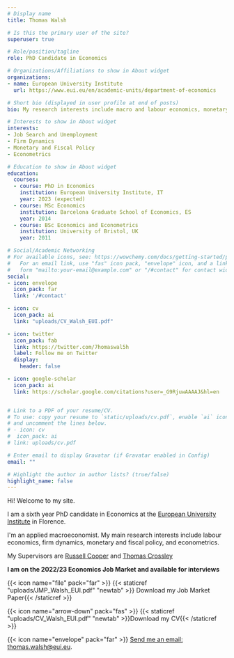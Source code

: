 ```yaml
---
# Display name
title: Thomas Walsh

# Is this the primary user of the site?
superuser: true

# Role/position/tagline
role: PhD Candidate in Economics

# Organizations/Affiliations to show in About widget
organizations:
- name: European University Institute
  url: https://www.eui.eu/en/academic-units/department-of-economics

# Short bio (displayed in user profile at end of posts)
bio: My research interests include macro and labour economics, monetary and fiscal policy, and job search.

# Interests to show in About widget
interests:
- Job Search and Unemployment
- Firm Dynamics
- Monetary and Fiscal Policy
- Econometrics

# Education to show in About widget
education:
  courses:
  - course: PhD in Economics
    institution: European University Institute, IT
    year: 2023 (expected)
  - course: MSc Economics
    institution: Barcelona Graduate School of Economics, ES
    year: 2014
  - course: BSc Economics and Econometrics
    institution: University of Bristol, UK
    year: 2011

# Social/Academic Networking
# For available icons, see: https://wowchemy.com/docs/getting-started/page-builder/#icons
#   For an email link, use "fas" icon pack, "envelope" icon, and a link in the
#   form "mailto:your-email@example.com" or "/#contact" for contact widget.
social:
- icon: envelope
  icon_pack: far
  link: '/#contact'

- icon: cv
  icon_pack: ai
  link: "uploads/CV_Walsh_EUI.pdf"

- icon: twitter
  icon_pack: fab
  link: https://twitter.com/7homaswal5h
  label: Follow me on Twitter
  display:
    header: false

- icon: google-scholar
  icon_pack: ai
  link: https://scholar.google.com/citations?user=_G9RjuwAAAAJ&hl=en


# Link to a PDF of your resume/CV.
# To use: copy your resume to `static/uploads/cv.pdf`, enable `ai` icons in `params.toml`,
# and uncomment the lines below.
# - icon: cv
#  icon_pack: ai
# link: uploads/cv.pdf

# Enter email to display Gravatar (if Gravatar enabled in Config)
email: ""

# Highlight the author in author lists? (true/false)
highlight_name: false
---
```


Hi! Welcome to my site.

I am a sixth year PhD candidate in Economics at the <a href="https://www.eui.eu/en/academic-units/department-of-economics" target="_blank">European University Institute</a>
 in Florence.

I'm an applied macroeconomist. My main research interests include labour economics, firm dynamics, monetary and fiscal policy, and econometrics.

My Supervisors are <a href="https://sites.google.com/site/coopereconomics/" target="_blank">Russell Cooper</a> and <a href="https://sites.google.com/site/tfcrossley/
" target="_blank">Thomas Crossley</a>

<b>I am on the 2022/23 Economics Job Market and available for interviews</b>

{{< icon name="file" pack="far" >}}  {{< staticref "uploads/JMP_Walsh_EUI.pdf" "newtab" >}} Download my Job Market Paper{{< /staticref >}}

{{< icon name="arrow-down" pack="fas" >}} {{< staticref "uploads/CV_Walsh_EUI.pdf" "newtab" >}}Download my CV{{< /staticref >}}

{{< icon name="envelope" pack="far" >}} <a href="mailto:thomas.walsh@eui.eu">Send me an email: thomas.walsh@eui.eu</a>.
